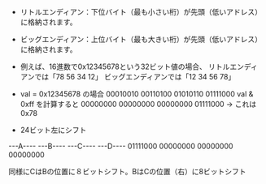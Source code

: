 - リトルエンディアン：下位バイト（最も小さい桁）が先頭（低いアドレス）に格納されます。
- ビッグエンディアン：上位バイト（最も大きい桁）が先頭（低いアドレス）に格納されます。

- 例えば、16進数で0x12345678という32ビット値の場合、
  リトルエンディアンでは「78 56 34 12」
  ビッグエンディアンでは「12 34 56 78」

- val = 0x12345678 の場合
  00010010 00110100 01010110 01111000
  val & 0xff を計算すると
  00000000 00000000 00000000 01111000
  → これは 0x78

- 24ビット左にシフト

---A---- ---B---- ---C---- ---D----
01111000 00000000 00000000 00000000

同様にCはBの位置に８ビットシフト。BはCの位置（右）に8ビットシフト
